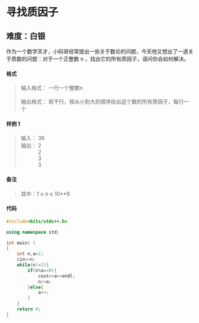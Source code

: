 # 寻找质因子
## 难度：白银

作为一个数学天才，小码哥经常提出一些关于数论的问题，今天他又想出了一道关于质数的问题：对于一个正整数 n ，找出它的所有质因子，请问你会如何解决。

#### 格式
>输入格式：
一行一个整数n<br>
<br>输出格式：
若干行，按从小到大的顺序给出这个数的所有质因子，每行一个

#### 样例 1
>输入：
36<br>
输出：
2<br>
&emsp;&emsp;&emsp; 2<br>
&emsp;&emsp;&emsp; 3<br>
&emsp;&emsp;&emsp; 3

#### 备注
>其中：1 ≤ n ≤ 10**9

#### 代码
```C++
#include<bits/stdc++.h> 

using namespace std;

int main( )
{
    int n,a=2;
    cin>>n;
    while(n!=1){
        if(n%a==0){
            cout<<a<<endl;
            n/=a;
        }else{
            a++;
        }
    }
    return 0;
}
```